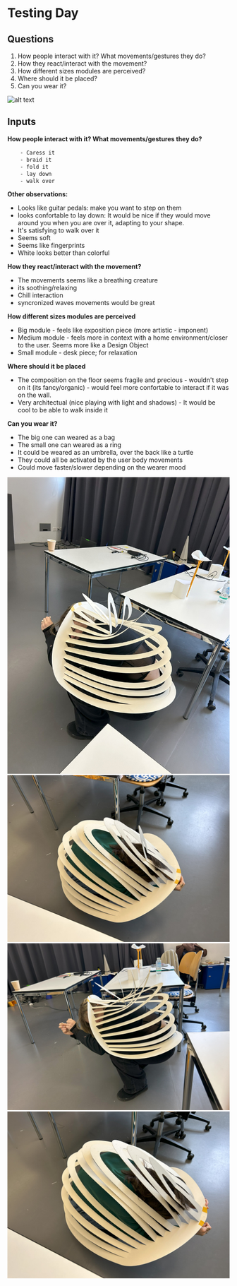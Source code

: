# Testing Day

## Questions
1. How people interact with it? What movements/gestures they do?
2. How they react/interact with the movement?
3. How different sizes modules are perceived?
4. Where should it be placed?
5. Can you wear it?

![alt text]()

## Inputs
**How people interact with it? What movements/gestures they do?**

        - Caress it
        - braid it
        - fold it
        - lay down
        - walk over


**Other observations:**
- Looks like guitar pedals: make you want to step on them
- looks confortable to lay down: It would be nice if they would move around you when you are over it, adapting to your shape.
- It's satisfying to walk over it
- Seems soft
- Seems like fingerprints
- White looks better than colorful

**How they react/interact with the movement?**
- The movements seems like a breathing creature 
- its soothing/relaxing
- Chill interaction
- syncronized waves movements would be great

**How different sizes modules are perceived**
- Big module - feels like exposition piece (more artistic - imponent)
- Medium module - feels more in context with a home environment/closer to the user. Seems more like a Design Object
- Small module - desk piece; for relaxation

**Where should it be placed**
- The composition on the floor seems fragile and precious - wouldn't step on it (its fancy/organic) - would feel more confortable to interact if it was on the wall.
- Very architectual (nice playing with light and shadows) - It would be cool to be able to walk inside it

**Can you wear it?**
- The big one can weared as a bag
- The small one can weared as a ring
- It could be weared as an umbrella, over the back like a turtle
- They could all be activated by the user body movements
- Could move faster/slower depending on the wearer mood

![alt text](images/wear01.jpg)
![alt text](images/wear02.jpg)
![alt text](images/wear03.jpg)
![alt text](images/wear04.jpg)